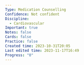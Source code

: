 ```yaml
---
Type: Medication Counselling
Confidence: Not confident
Discipline:
  - Cardiovascular
Important: true
Notes: false
Cards: false
Practice: false
Created time: 2023-10-31T20:05
Last edited time: 2023-11-17T16:49
Progress: "0"
---
```

